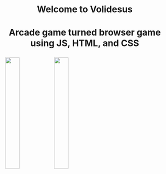 # <p align="center">Welcome to Volidesus</p>
# <p align="center">Arcade game turned browser game using JS, HTML, and CSS</p>
<img width="30%" src="https://github.com/volidesus/volidesus.github.io/assets/156522750/aaa6f2ae-9507-465e-a939-9043354bb966">
<img width="30%" src="https://github.com/volidesus/volidesus.github.io/assets/156522750/d33df0d4-b687-4578-b45c-a80dfc1db64b">
